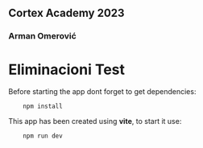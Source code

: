 
## **Cortex Academy 2023**
### **Arman Omerović**

# **Eliminacioni Test** 

Before starting the app dont forget to get dependencies:
```
    npm install
```

This app has been created using **vite**, to start it use:
```
    npm run dev
```




